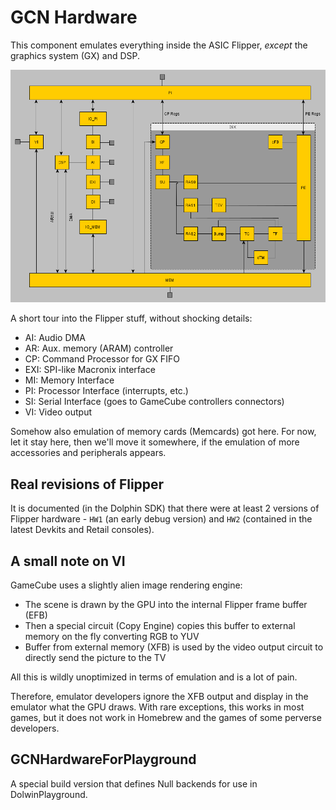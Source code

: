 # GCN Hardware

This component emulates everything inside the ASIC Flipper, *except* the graphics system (GX) and DSP.

![Flipper_Block_Diagram](https://github.com/ogamespec/dolwin-docs/blob/master/HW/Flipper_ASIC_Block_Diagram.png)

A short tour into the Flipper stuff, without shocking details:
- AI: Audio DMA
- AR: Aux. memory (ARAM) controller
- CP: Command Processor for GX FIFO
- EXI: SPI-like Macronix interface
- MI: Memory Interface
- PI: Processor Interface (interrupts, etc.)
- SI: Serial Interface (goes to GameCube controllers connectors)
- VI: Video output

Somehow also emulation of memory cards (Memcards) got here. For now, let it stay here, then we'll move it somewhere, if the emulation of more accessories and peripherals appears.

## Real revisions of Flipper

It is documented (in the Dolphin SDK) that there were at least 2 versions of Flipper hardware - `HW1` (an early debug version) and `HW2` (contained in the latest Devkits and Retail consoles).

## A small note on VI

GameCube uses a slightly alien image rendering engine:
- The scene is drawn by the GPU into the internal Flipper frame buffer (EFB)
- Then a special circuit (Copy Engine) copies this buffer to external memory on the fly converting RGB to YUV
- Buffer from external memory (XFB) is used by the video output circuit to directly send the picture to the TV

All this is wildly unoptimized in terms of emulation and is a lot of pain.

Therefore, emulator developers ignore the XFB output and display in the emulator what the GPU draws. With rare exceptions, this works in most games, but it does not work in Homebrew and the games of some perverse developers.

## GCNHardwareForPlayground

A special build version that defines Null backends for use in DolwinPlayground.
